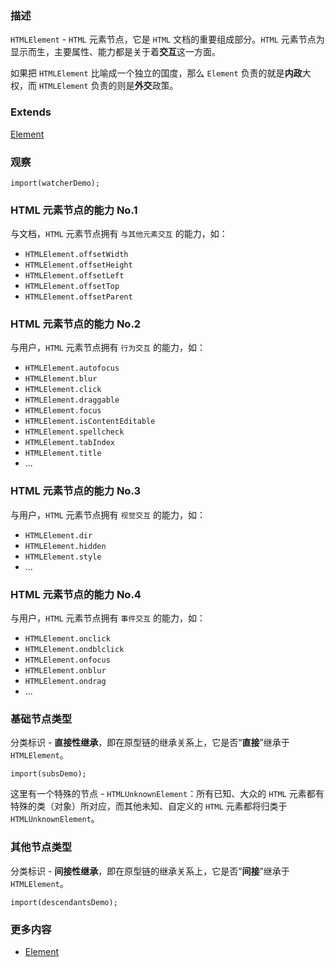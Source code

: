 ### 描述
`HTMLElement` - `HTML` 元素节点，它是 `HTML` 文档的重要组成部分。`HTML` 元素节点为显示而生，主要属性、能力都是关于着**交互**这一方面。

如果把 `HTMLElement` 比喻成一个独立的国度，那么 `Element` 负责的就是**内政**大权，而 `HTMLElement` 负责的则是**外交**政策。

### Extends
[Element](#/dom-nodes/element)

### 观察
```inline-demo
import(watcherDemo);
```

### HTML 元素节点的能力 No.1
与文档，`HTML` 元素节点拥有 `与其他元素交互` 的能力，如：
* `HTMLElement.offsetWidth`
* `HTMLElement.offsetHeight`
* `HTMLElement.offsetLeft`
* `HTMLElement.offsetTop`
* `HTMLElement.offsetParent`

### HTML 元素节点的能力 No.2
与用户，`HTML` 元素节点拥有 `行为交互` 的能力，如：
* `HTMLElement.autofocus`
* `HTMLElement.blur`
* `HTMLElement.click`
* `HTMLElement.draggable`
* `HTMLElement.focus`
* `HTMLElement.isContentEditable`
* `HTMLElement.spellcheck`
* `HTMLElement.tabIndex`
* `HTMLElement.title`
* ...

### HTML 元素节点的能力 No.3
与用户，`HTML` 元素节点拥有 `视觉交互` 的能力，如：
* `HTMLElement.dir`
* `HTMLElement.hidden`
* `HTMLElement.style`
* ...

### HTML 元素节点的能力 No.4
与用户，`HTML` 元素节点拥有 `事件交互` 的能力，如：
* `HTMLElement.onclick`
* `HTMLElement.ondblclick`
* `HTMLElement.onfocus`
* `HTMLElement.onblur`
* `HTMLElement.ondrag`
* ...

### 基础节点类型
分类标识 - **直接性继承**，即在原型链的继承关系上，它是否“**直接**”继承于 `HTMLElement`。
```inline-demo
import(subsDemo);
```

这里有一个特殊的节点 - `HTMLUnknownElement`：所有已知、大众的 `HTML` 元素都有特殊的类（对象）所对应，而其他未知、自定义的 `HTML` 元素都将归类于 `HTMLUnknownElement`。

### 其他节点类型
分类标识 - **间接性继承**，即在原型链的继承关系上，它是否“**间接**”继承于 `HTMLElement`。
```inline-demo
import(descendantsDemo);
```

### 更多内容
* [Element](#/dom-nodes/element)